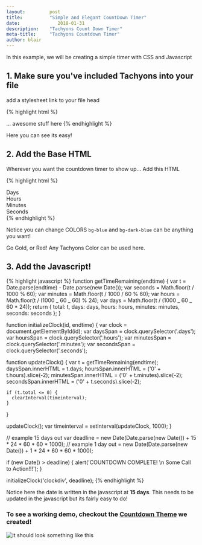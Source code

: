 ```yaml
---
layout:			post
title:			"Simple and Elegant CountDown Timer"
date:		 	   2018-01-31
description:	"Tachyons Count Down Timer"
meta-title:		"Tachyons Countdown Timer"
author:	blair
---
```


In this example, we will be creating a simple timer with CSS and Javascript

## 1. Make sure you've included Tachyons into your file

add a stylesheet link to your file head

{% highlight html %}

<html>
<head>
  <link rel="stylesheet" href="https://unpkg.com/tachyons@4.9.1/css/tachyons.min.css"/>
</head>
<body>
... awesome stuff here
</body>
</html>
{% endhighlight  %}

Here you can see its easy!

## 2. Add the Base HTML

Wherever you want the countdown timer to show up... Add this HTML

{% highlight html %}

<div class="mt4 tc fw1 f2 near-white sans-serif center" id="clockdiv">
  <div class="pa2 br3 bg-blue dib">
    <span class="pa3 br3 bg-dark-blue dib days"></span>
    <div class="pt1 f5 fw1">Days</div>
  </div>
  <div class="pa2 br3 bg-blue dib">
    <span class="pa3 br3 bg-dark-blue dib hours"></span>
    <div class="pt1 f5 fw1">Hours</div>
  </div>
  <div class="pa2 br3 bg-blue dib">
    <span class="pa3 br3 bg-dark-blue dib minutes"></span>
    <div class="pt1 f5 fw1">Minutes</div>
  </div>
  <div class="pa2 br3 bg-blue dib">
    <span class="pa3 br3 bg-dark-blue dib seconds"></span>
    <div class="pt1 f5 fw1">Seconds</div>
  </div>
</div>
{% endhighlight  %}

Notice you can change COLORS `bg-blue` and  `bg-dark-blue` can be anything you want!

Go Gold, or Red! Any Tachyons Color can be used here.

## 3. Add the Javascript!

{% highlight javascript %}
function getTimeRemaining(endtime) {
  var t = Date.parse(endtime) - Date.parse(new Date());
  var seconds = Math.floor(t / 1000 % 60);
  var minutes = Math.floor(t / 1000 / 60 % 60);
  var hours = Math.floor(t / (1000 _ 60 _ 60) % 24);
  var days = Math.floor(t / (1000 _ 60 _ 60 \* 24));
  return {
    total: t,
    days: days,
    hours: hours,
    minutes: minutes,
    seconds: seconds
  };
}

function initializeClock(id, endtime) {
  var clock = document.getElementById(id);
  var daysSpan = clock.querySelector('.days');
  var hoursSpan = clock.querySelector('.hours');
  var minutesSpan = clock.querySelector('.minutes');
  var secondsSpan = clock.querySelector('.seconds');

  function updateClock() {
    var t = getTimeRemaining(endtime);
    daysSpan.innerHTML = t.days;
    hoursSpan.innerHTML = ('0' + t.hours).slice(-2);
    minutesSpan.innerHTML = ('0' + t.minutes).slice(-2);
    secondsSpan.innerHTML = ('0' + t.seconds).slice(-2);

    if (t.total <= 0) {
      clearInterval(timeinterval);
    }
  }

updateClock();
  var timeinterval = setInterval(updateClock, 1000);
}

// example 15 days out
var deadline = new Date(Date.parse(new Date()) + 15 * 24 * 60 * 60 * 1000);
// example 1 day out = new Date(Date.parse(new Date()) + 1 * 24 * 60 * 60 * 1000);

if (new Date() > deadline) {
  alert('COUNTDOWN COMPLETE! \n Some Call to Action!!!');
}

initializeClock('clockdiv', deadline);
{% endhighlight %}

Notice here the date is written in the javascript at **15 days**. This needs to be updated in the javascript but its fairly easy to do!

### To see a working demo, checkout the [Countdown Theme](https://www.tachyonstemplates.com/template-overviews/tachyons-countdown/) we created!

![it should look something like this](https://raw.githubusercontent.com/blairanderson/countdown-tachyons-jekyll/master/screenshot.png)
